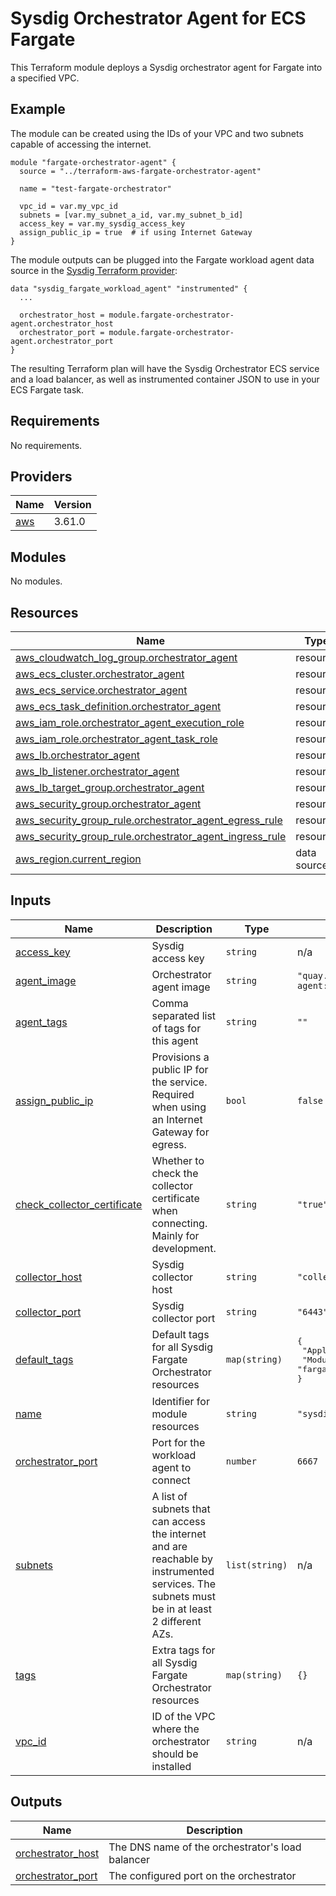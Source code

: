 # Sysdig Orchestrator Agent for ECS Fargate

This Terraform module deploys a Sysdig orchestrator agent for Fargate into a specified VPC.

## Example

The module can be created using the IDs of your VPC and two subnets capable of accessing the internet.

```
module "fargate-orchestrator-agent" {
  source = "../terraform-aws-fargate-orchestrator-agent"

  name = "test-fargate-orchestrator"

  vpc_id = var.my_vpc_id
  subnets = [var.my_subnet_a_id, var.my_subnet_b_id]
  access_key = var.my_sysdig_access_key
  assign_public_ip = true  # if using Internet Gateway
}
```

The module outputs can be plugged into the Fargate workload agent data source in the [Sysdig Terraform provider](https://github.com/sysdiglabs/terraform-provider-sysdig):
```
data "sysdig_fargate_workload_agent" "instrumented" {
  ...

  orchestrator_host = module.fargate-orchestrator-agent.orchestrator_host
  orchestrator_port = module.fargate-orchestrator-agent.orchestrator_port
}
```

The resulting Terraform plan will have the Sysdig Orchestrator ECS service and a load balancer, as well as instrumented container JSON to use in your ECS Fargate task.

<!-- BEGIN_TF_DOCS -->
## Requirements

No requirements.

## Providers

| Name | Version |
|------|---------|
| <a name="provider_aws"></a> [aws](#provider\_aws) | 3.61.0 |

## Modules

No modules.

## Resources

| Name | Type |
|------|------|
| [aws_cloudwatch_log_group.orchestrator_agent](https://registry.terraform.io/providers/hashicorp/aws/latest/docs/resources/cloudwatch_log_group) | resource |
| [aws_ecs_cluster.orchestrator_agent](https://registry.terraform.io/providers/hashicorp/aws/latest/docs/resources/ecs_cluster) | resource |
| [aws_ecs_service.orchestrator_agent](https://registry.terraform.io/providers/hashicorp/aws/latest/docs/resources/ecs_service) | resource |
| [aws_ecs_task_definition.orchestrator_agent](https://registry.terraform.io/providers/hashicorp/aws/latest/docs/resources/ecs_task_definition) | resource |
| [aws_iam_role.orchestrator_agent_execution_role](https://registry.terraform.io/providers/hashicorp/aws/latest/docs/resources/iam_role) | resource |
| [aws_iam_role.orchestrator_agent_task_role](https://registry.terraform.io/providers/hashicorp/aws/latest/docs/resources/iam_role) | resource |
| [aws_lb.orchestrator_agent](https://registry.terraform.io/providers/hashicorp/aws/latest/docs/resources/lb) | resource |
| [aws_lb_listener.orchestrator_agent](https://registry.terraform.io/providers/hashicorp/aws/latest/docs/resources/lb_listener) | resource |
| [aws_lb_target_group.orchestrator_agent](https://registry.terraform.io/providers/hashicorp/aws/latest/docs/resources/lb_target_group) | resource |
| [aws_security_group.orchestrator_agent](https://registry.terraform.io/providers/hashicorp/aws/latest/docs/resources/security_group) | resource |
| [aws_security_group_rule.orchestrator_agent_egress_rule](https://registry.terraform.io/providers/hashicorp/aws/latest/docs/resources/security_group_rule) | resource |
| [aws_security_group_rule.orchestrator_agent_ingress_rule](https://registry.terraform.io/providers/hashicorp/aws/latest/docs/resources/security_group_rule) | resource |
| [aws_region.current_region](https://registry.terraform.io/providers/hashicorp/aws/latest/docs/data-sources/region) | data source |

## Inputs

| Name | Description | Type | Default | Required |
|------|-------------|------|---------|:--------:|
| <a name="input_access_key"></a> [access\_key](#input\_access\_key) | Sysdig access key | `string` | n/a | yes |
| <a name="input_agent_image"></a> [agent\_image](#input\_agent\_image) | Orchestrator agent image | `string` | `"quay.io/sysdig/orchestrator-agent:latest"` | no |
| <a name="input_agent_tags"></a> [agent\_tags](#input\_agent\_tags) | Comma separated list of tags for this agent | `string` | `""` | no |
| <a name="input_assign_public_ip"></a> [assign\_public\_ip](#input\_assign\_public\_ip) | Provisions a public IP for the service. Required when using an Internet Gateway for egress. | `bool` | `false` | no |
| <a name="input_check_collector_certificate"></a> [check\_collector\_certificate](#input\_check\_collector\_certificate) | Whether to check the collector certificate when connecting. Mainly for development. | `string` | `"true"` | no |
| <a name="input_collector_host"></a> [collector\_host](#input\_collector\_host) | Sysdig collector host | `string` | `"collector.sysdigcloud.com"` | no |
| <a name="input_collector_port"></a> [collector\_port](#input\_collector\_port) | Sysdig collector port | `string` | `"6443"` | no |
| <a name="input_default_tags"></a> [default\_tags](#input\_default\_tags) | Default tags for all Sysdig Fargate Orchestrator resources | `map(string)` | <pre>{<br>  "Application": "sysdig",<br>  "Module": "fargate-orchestrator-agent"<br>}</pre> | no |
| <a name="input_name"></a> [name](#input\_name) | Identifier for module resources | `string` | `"sysdig-fargate-orchestrator"` | no |
| <a name="input_orchestrator_port"></a> [orchestrator\_port](#input\_orchestrator\_port) | Port for the workload agent to connect | `number` | `6667` | no |
| <a name="input_subnets"></a> [subnets](#input\_subnets) | A list of subnets that can access the internet and are reachable by instrumented services. The subnets must be in at least 2 different AZs. | `list(string)` | n/a | yes |
| <a name="input_tags"></a> [tags](#input\_tags) | Extra tags for all Sysdig Fargate Orchestrator resources | `map(string)` | `{}` | no |
| <a name="input_vpc_id"></a> [vpc\_id](#input\_vpc\_id) | ID of the VPC where the orchestrator should be installed | `string` | n/a | yes |

## Outputs

| Name | Description |
|------|-------------|
| <a name="output_orchestrator_host"></a> [orchestrator\_host](#output\_orchestrator\_host) | The DNS name of the orchestrator's load balancer |
| <a name="output_orchestrator_port"></a> [orchestrator\_port](#output\_orchestrator\_port) | The configured port on the orchestrator |
<!-- END_TF_DOCS -->
